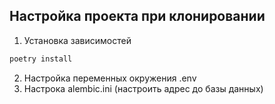 ## Настройка проекта при клонировании

1) Установка зависимостей

```bash
poetry install
```

2) Настройка переменных окружения .env
3) Настрока alembic.ini (настроить адрес до базы данных)
